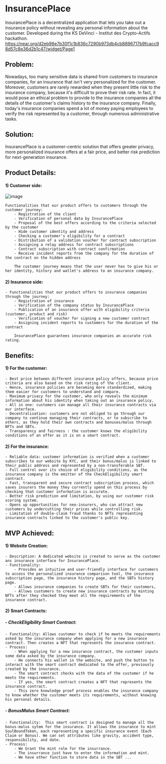 # InsurancePlace
InsurancePlace is a decentralized application that lets you take out a insurance policy without revealing any personal information about the customer. Developed during the KS DeVinci - Institut des Crypto-Actifs hackathon.
https://near.org/d2eb98e7b30f1c1b836c7290b973db4cb8896717b9fcacc98d57c8e36d2b1c47/widget/Page1

## Problem:
Nowadays, too many sensitive data is shared from customers to insurance companies, for an insurance that isn't very personalized for the customer. 
Moreover, customers are rarely rewarded when they present little risk to the insurance company, because it's difficult to prove their risk rate.
In fact, it would pose an ethical problem to provide to the insurance companies all the details of the customer's claims history to the insurance company.
Finally, today's insurance companies spend a lot of money paying employees to verify the risk represented by a customer, through numerous administrative tasks.

## Solution:
InsurancePlace is a customer-centric solution that offers greater privacy, more personalized insurance offers at a fair price, and better risk prediction for next-generation insurance.

## Product Details:

  #### 1) Customer side:

  ![image](https://github.com/mathisrgt/InsurancePlace/assets/116173196/c8f298dc-1542-46e0-bb55-4474d4e4bb9a)

	Functionalities that our product offers to customers through the customer journey:
		- Registration of the client
        - Verification of personal data by InsurancePlace
        - Proposal of the best offers according to the criteria selected by the customer
        - Hide customer identity and address
        - Checking a customer's eligibility for a contract
        - Distribution of a validation voucher for contract subscription
        - Assigning a relay address for contract subscriptions
        - Contract subscription with contract confirmation
        - Receive incident reports from the company for the duration of the contract on the hidden address

        The customer journey means that the user never has to give his or her identity, history and wallet's address to an insurance company.

  #### 2) Insurance side:

	- Functionalities that our product offers to insurance companies through the journey: 
        - Registration of insurance
        - Verification of the company status by InsurancePlace
        - Publication of an insurance offer with eligibility criteria (customer, product and risk)
        - Verification of voucher for signing a new customer contract
        - Assigning incident reports to customers for the duration of the contract

        InsurancePlace guarantees insurance companies an accurate risk rating.


## Benefits:

  #### 1) For the customer:

	- Best price between different insurance policy offers, because price criteria are also based on the risk rating of the client.
	- Hence, insurance policies are becoming more standardized, making them easier for customers to understand and compare.
	- Maximum privacy for the customer, who only reveals the minimum information about his identity when taking out an insurance policy.
	- All in one: customers can manage all their insurance contracts via our interface.
	- Decentralisation: customers are not obliged to go through our company to continue managing their contracts, or to subscribe to others, as they hold their own contracts and bonuses/malus through NFTs and SBTs.
	- Transparency and fairness : the customer knows the eligibility conditions of an offer as it is on a smart contract.

  #### 2) For the insurance:

	- Reliable data: customer information is verified when a customer subscribes to our website by KYC, and their bonus/malus is linked to their public address and represented by a non-transferable SBT. 
	- Full control over its choice of eligibility conditions, as the insurance company is the emitter of the CheckEligibility smart contract.
	- Fast, transparent and secure contract subscription process, which saves insurers the money they currently spend on this process by checking that customer information is accurate.
	- Better risk prediction and limitation, by using our customer risk scoring system.
	- Opens up opportunities for neo-insurers, who can attract new customers by undercutting their prices while controlling risk.
	- Limitation of double-claim fraud thanks to NFTs representing insurance contracts linked to the customer's public key.


## MVP Achieved:

#### 1) Website Creation:

	- Description: A dedicated website is created to serve as the customer ans insurance interface for InsurancePlace.
	- Functionality:
		- Provides an intuitive and user-friendly interface for customers to access the personalized insurance comparison tool, the insurance subscription page, the insurance history page, and the SBTs history page.
		- Allows insurance companies to create SBTs for their customers,
		- Allows customers to create new insurance contracts by minting NFTs after they checked they meet all the requirements of the insurance contract.

#### 2) Smart Contracts:

##### - CheckEligibility Smart Contract:
	- Functionality: Allows customer to check if he meets the requirements asked by the insurance company when applying for a new insurance contract. Then creates a NFT that represents the insurance contract.
	- Process:
		- When applying for a new insurance contract, the customer inputs some data asked by the insurance company.
		- He connects his wallet in the website, and push the button to interact with the smart contract dedicated to the offer, previously created by the insurance.
		- The smart contract checks with the data of the customer if he meets the requirements.
		- If yes, the smart contract creates a NFT that represents the insurance contract.
		- This zero knowledge proof process enables the insurance company to know whether the customer meets its requirements, without knowing his personal details.


##### - BonusMalus Smart Contract:
	- Functionality:  This smart contract is designed to manage all the bonus-malus sytem for the insurance. It allows the insurance to mint SoulBoundToken, each representing a specific insurance event (Each Claim or Bonus). We can set attributes like gravity, accident type, responsibility, and date.
	- Process: 
		- We Grant the mint role for the insurrance.
  		- The insurrance just have to enter the information and mint.
  		- We have other function to store data in the SBT ...
	



